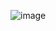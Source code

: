 ![image](https://user-images.githubusercontent.com/97434918/151764492-f04a28fc-bdad-4328-87e9-d1a17ecf978b.png)
